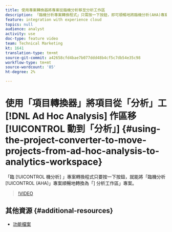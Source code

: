 ```yaml
---
title: 使用專案轉換器將專案從臨機分析移至分析工作區
description: 「臨機分析專案轉換程式」只需按一下按鈕，即可順暢地將臨機分析(AHA)專案轉換為「分析工作區」專案。
feature: integration with experience cloud
topics: null
audience: analyst
activity: use
doc-type: feature video
team: Technical Marketing
kt: 1641
translation-type: tm+mt
source-git-commit: a42658cfd4bae7b077ddd48b4cf5c7db54e35c98
workflow-type: tm+mt
source-wordcount: '85'
ht-degree: 2%

---
```



# 使用「項目轉換器」將項目從「分析」工 [!DNL Ad Hoc Analysis] 作區移 [!UICONTROL 動到「分析」] {#using-the-project-converter-to-move-projects-from-ad-hoc-analysis-to-analytics-workspace}

「臨 [!UICONTROL 機分析] 」專案轉換程式只要按一下按鈕，就能將「臨機分析 [!UICONTROL (AHA)」專案順暢地轉換為「] 分析工作區」專案。

>[!VIDEO](https://video.tv.adobe.com/v/23118/?quality=12)

## 其他資源 {#additional-resources}

* [功能檔案](https://marketing.adobe.com/resources/help/en_US/analytics/aha2aw/)
